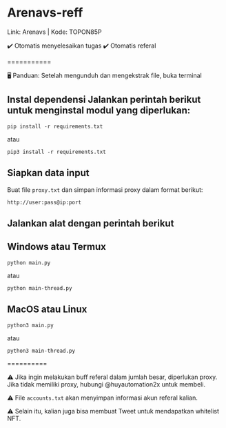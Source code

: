 # Arenavs-reff


Link: Arenavs | Kode: TOPON85P

✔️ Otomatis menyelesaikan tugas
✔️ Otomatis referal

===========

🖥 Panduan: Setelah mengunduh dan mengekstrak file, buka terminal

## Instal dependensi Jalankan perintah berikut untuk menginstal modul yang diperlukan:

```
pip install -r requirements.txt
```
atau
```
pip3 install -r requirements.txt
```

## Siapkan data input
Buat file `proxy.txt` dan simpan informasi proxy dalam format berikut:
```
http://user:pass@ip:port
```
## Jalankan alat dengan perintah berikut

## Windows atau Termux
```
python main.py
```  
atau
```
python main-thread.py
```  
## MacOS atau Linux
```
python3 main.py
```
atau
```
python3 main-thread.py
```
==========

⚠️ Jika ingin melakukan buff referal dalam jumlah besar, diperlukan proxy. Jika tidak memiliki proxy, hubungi @huyautomation2x untuk membeli.

⚠️ File `accounts.txt` akan menyimpan informasi akun referal kalian.

⚠️ Selain itu, kalian juga bisa membuat Tweet untuk mendapatkan whitelist NFT.
